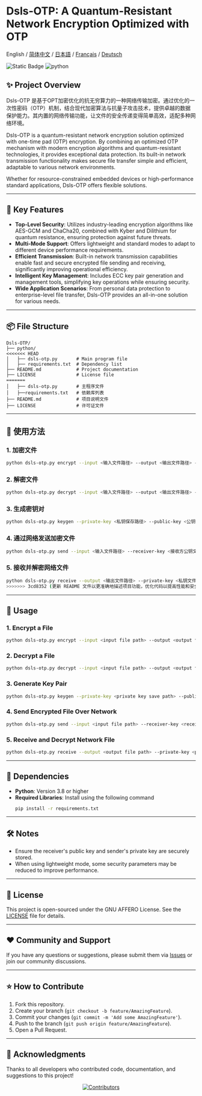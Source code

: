# Dsls-OTP: A Quantum-Resistant Network Encryption Optimized with OTP

English / [简体中文](README_CN.md) / [日本語](README_JP.md) / [Français](README_FR.md) / [Deutsch](README_DE.md) 

![Static Badge](https://img.shields.io/badge/License_GNU_AFFERO-0?logo=gnu&color=8A2BE2)
<img src="https://img.shields.io/badge/python-3.10 ~ 3.13 -blue.svg" alt="python">

## ✨ Project Overview

Dsls-OTP 是基于OPT加密优化的抗无穷算力的一种网络传输加密。通过优化的一次性密码（OTP）机制，结合现代加密算法与抗量子攻击技术，提供卓越的数据保护能力。其内置的网络传输功能，让文件的安全传递变得简单高效，适配多种网络环境。

Dsls-OTP is a quantum-resistant network encryption solution optimized with one-time pad (OTP) encryption. By combining an optimized OTP mechanism with modern encryption algorithms and quantum-resistant technologies, it provides exceptional data protection. Its built-in network transmission functionality makes secure file transfer simple and efficient, adaptable to various network environments.

Whether for resource-constrained embedded devices or high-performance standard applications, Dsls-OTP offers flexible solutions.

---

## 🚀 Key Features

- **Top-Level Security**: Utilizes industry-leading encryption algorithms like AES-GCM and ChaCha20, combined with Kyber and Dilithium for quantum resistance, ensuring protection against future threats.
- **Multi-Mode Support**: Offers lightweight and standard modes to adapt to different device performance requirements.
- **Efficient Transmission**: Built-in network transmission capabilities enable fast and secure encrypted file sending and receiving, significantly improving operational efficiency.
- **Intelligent Key Management**: Includes ECC key pair generation and management tools, simplifying key operations while ensuring security.
- **Wide Application Scenarios**: From personal data protection to enterprise-level file transfer, Dsls-OTP provides an all-in-one solution for various needs.

---

## 📦 File Structure

```
Dsls-OTP/
├── python/
<<<<<<< HEAD
│   ├── dsls-otp.py       # Main program file
│   ├── requirements.txt  # Dependency list
├── README.md             # Project documentation
├── LICENSE               # License file
=======
│   ├── dsls-otp.py       # 主程序文件
│   ├──requirements.txt   # 依赖库列表
├── README.md             # 项目说明文件
├── LICENSE               # 许可证文件
```

---

## 📖 使用方法

### 1. 加密文件
```bash
python dsls-otp.py encrypt --input <输入文件路径> --output <输出文件路径> --receiver-key <接收方公钥文件路径> [--lightweight]
```

### 2. 解密文件
```bash
python dsls-otp.py decrypt --input <输入文件路径> --output <输出文件路径> --private-key <私钥文件路径> [--password <私钥密码>]
```

### 3. 生成密钥对
```bash
python dsls-otp.py keygen --private-key <私钥保存路径> --public-key <公钥保存路径> [--password <私钥密码>]
```

### 4. 通过网络发送加密文件
```bash
python dsls-otp.py send --input <输入文件路径> --receiver-key <接收方公钥文件路径> --target <目标IP:端口> [--lightweight]
```

### 5. 接收并解密网络文件
```bash
python dsls-otp.py receive --output <输出文件路径> --private-key <私钥文件路径> [--listen <监听地址:端口>] [--password <私钥密码>]
>>>>>>> 3cd8352 (更新 README 文件以更准确地描述项目功能，优化代码以提高性能和安全性，添加新的密钥生成和加密功能)
```

---

## 📖 Usage

### 1. Encrypt a File
```bash
python dsls-otp.py encrypt --input <input file path> --output <output file path> --receiver-key <receiver public key file path> [--lightweight]
```

### 2. Decrypt a File
```bash
python dsls-otp.py decrypt --input <input file path> --output <output file path> --private-key <private key file path> [--password <private key password>]
```

### 3. Generate Key Pair
```bash
python dsls-otp.py keygen --private-key <private key save path> --public-key <public key save path> [--password <private key password>]
```

### 4. Send Encrypted File Over Network
```bash
python dsls-otp.py send --input <input file path> --receiver-key <receiver public key file path> --target <target IP:port> [--lightweight]
```

### 5. Receive and Decrypt Network File
```bash
python dsls-otp.py receive --output <output file path> --private-key <private key file path> [--listen <listen address:port>] [--password <private key password>]
```

---

## 🔧 Dependencies

- **Python**: Version 3.8 or higher
- **Required Libraries**: Install using the following command
  ```bash
  pip install -r requirements.txt
  ```

---

## 🛠️ Notes

- Ensure the receiver's public key and sender's private key are securely stored.
- When using lightweight mode, some security parameters may be reduced to improve performance.

---

## 📜 License

This project is open-sourced under the  GNU AFFERO License. See the [LICENSE](LICENSE) file for details.

---

## ❤️ Community and Support

If you have any questions or suggestions, please submit them via [Issues](https://github.com/DslsDZC/Dsls-OTP/issues) or join our community discussions.

---

## ⭐ How to Contribute

1. Fork this repository.
2. Create your branch (`git checkout -b feature/AmazingFeature`).
3. Commit your changes (`git commit -m 'Add some AmazingFeature'`).
4. Push to the branch (`git push origin feature/AmazingFeature`).
5. Open a Pull Request.

---

## 🌟 Acknowledgments

Thanks to all developers who contributed code, documentation, and suggestions to this project!

<p align="center">
  <a href="https://github.com/DslsDZC/Dsls-OTP/graphs/contributors">
    <img src="https://contrib.rocks/image?repo=DslsDZC/Dsls-OTP" alt="Contributors">
  </a>
</p>
